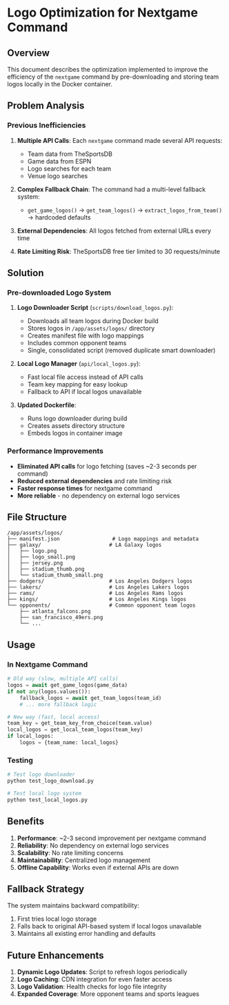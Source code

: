 # Logo Optimization for Nextgame Command

## Overview

This document describes the optimization implemented to improve the efficiency of the `nextgame` command by pre-downloading and storing team logos locally in the Docker container.

## Problem Analysis

### Previous Inefficiencies

1. **Multiple API Calls**: Each `nextgame` command made several API requests:

   - Team data from TheSportsDB
   - Game data from ESPN
   - Logo searches for each team
   - Venue logo searches

2. **Complex Fallback Chain**: The command had a multi-level fallback system:

   - `get_game_logos()` → `get_team_logos()` → `extract_logos_from_team()` → hardcoded defaults

3. **External Dependencies**: All logos fetched from external URLs every time
4. **Rate Limiting Risk**: TheSportsDB free tier limited to 30 requests/minute

## Solution

### Pre-downloaded Logo System

1. **Logo Downloader Script** (`scripts/download_logos.py`):

   - Downloads all team logos during Docker build
   - Stores logos in `/app/assets/logos/` directory
   - Creates manifest file with logo mappings
   - Includes common opponent teams
   - Single, consolidated script (removed duplicate smart downloader)

2. **Local Logo Manager** (`api/local_logos.py`):

   - Fast local file access instead of API calls
   - Team key mapping for easy lookup
   - Fallback to API if local logos unavailable

3. **Updated Dockerfile**:
   - Runs logo downloader during build
   - Creates assets directory structure
   - Embeds logos in container image

### Performance Improvements

- **Eliminated API calls** for logo fetching (saves ~2-3 seconds per command)
- **Reduced external dependencies** and rate limiting risk
- **Faster response times** for nextgame command
- **More reliable** - no dependency on external logo services

## File Structure

```
/app/assets/logos/
├── manifest.json                 # Logo mappings and metadata
├── galaxy/                      # LA Galaxy logos
│   ├── logo.png
│   ├── logo_small.png
│   ├── jersey.png
│   ├── stadium_thumb.png
│   └── stadium_thumb_small.png
├── dodgers/                     # Los Angeles Dodgers logos
├── lakers/                      # Los Angeles Lakers logos
├── rams/                        # Los Angeles Rams logos
├── kings/                       # Los Angeles Kings logos
└── opponents/                   # Common opponent team logos
    ├── atlanta_falcons.png
    ├── san_francisco_49ers.png
    └── ...
```

## Usage

### In Nextgame Command

```python
# Old way (slow, multiple API calls)
logos = await get_game_logos(game_data)
if not any(logos.values()):
    fallback_logos = await get_team_logos(team_id)
    # ... more fallback logic

# New way (fast, local access)
team_key = get_team_key_from_choice(team.value)
local_logos = get_local_team_logos(team_key)
if local_logos:
    logos = {team_name: local_logos}
```

### Testing

```bash
# Test logo downloader
python test_logo_download.py

# Test local logo system
python test_local_logos.py
```

## Benefits

1. **Performance**: ~2-3 second improvement per nextgame command
2. **Reliability**: No dependency on external logo services
3. **Scalability**: No rate limiting concerns
4. **Maintainability**: Centralized logo management
5. **Offline Capability**: Works even if external APIs are down

## Fallback Strategy

The system maintains backward compatibility:

1. First tries local logo storage
2. Falls back to original API-based system if local logos unavailable
3. Maintains all existing error handling and defaults

## Future Enhancements

1. **Dynamic Logo Updates**: Script to refresh logos periodically
2. **Logo Caching**: CDN integration for even faster access
3. **Logo Validation**: Health checks for logo file integrity
4. **Expanded Coverage**: More opponent teams and sports leagues
